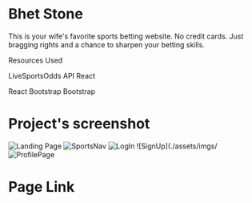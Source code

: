 # Bhet Stone

This is your wife's favorite sports betting website. No credit cards. Just bragging rights and a chance to sharpen your betting skills.

Resources Used

LiveSportsOdds API
React

React Bootstrap
Bootstrap

# Project's screenshot

![Landing Page](./assets/imgs/)
![SportsNav](./assets/imgs/)
![LogIn](./assets/imgs/)
![SignUp](./assets/imgs/
![ProfilePage](./assets/imgs/)

# Page Link

